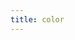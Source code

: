 ```yaml
---
title: color
---
```

<!-- Generated by documentation.js. Update this documentation by updating the source code. -->
